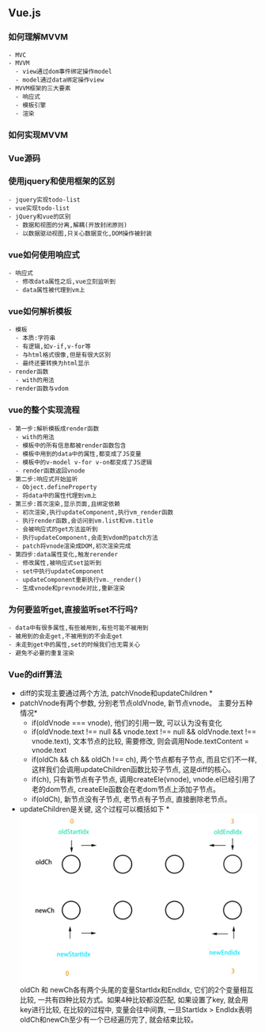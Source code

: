 ## Vue.js
### 如何理解MVVM
    - MVC 
    - MVVM
      - view通过dom事件绑定操作model
      - model通过data绑定操作view
    - MVVM框架的三大要素
      - 响应式
      - 模板引擎
      - 渲染
### 如何实现MVVM
### Vue源码
### 使用jquery和使用框架的区别
    - jquery实现todo-list
    - vue实现todo-list
    - jQuery和vue的区别
      - 数据和视图的分离,解耦(开放封闭原则)
      - 以数据驱动视图,只关心数据变化,DOM操作被封装
### vue如何使用响应式
    - 响应式
      - 修改data属性之后,vue立刻监听到
      - data属性被代理到vm上
### vue如何解析模板
    - 模板
      - 本质:字符串
      - 有逻辑,如v-if,v-for等
      - 与html格式很像,但是有很大区别
      - 最终还要转换为html显示
    - render函数
      - with的用法
    - render函数与vdom
### vue的整个实现流程
    - 第一步:解析模板成render函数 
      - with的用法
      - 模板中的所有信息都被render函数包含
      - 模板中用到的data中的属性,都变成了JS变量
      - 模板中的v-model v-for v-on都变成了JS逻辑
      - render函数返回vnode
    - 第二步:响应式开始监听
      - Object.defineProperty
      - 将data中的属性代理到vm上
    - 第三步:首次渲染,显示页面,且绑定依赖
      - 初次渲染,执行updateComponent,执行vm_render函数
      - 执行render函数,会访问到vm.list和vm.title
      - 会被响应式的get方法监听到
      - 执行updateComponent,会走到vdom的patch方法
      - patch将vnode渲染成DOM,初次渲染完成
    - 第四步:data属性变化,触发rerender
      - 修改属性,被响应式set监听到
      - set中执行updateComponent
      - updateComponent重新执行vm._render()
      - 生成vnode和prevnode对比,重新渲染
### 为何要监听get,直接监听set不行吗?
    - data中有很多属性,有些被用到,有些可能不被用到
    - 被用到的会走get,不被用到的不会走get
    - 未走到get中的属性,set的时候我们也无需关心
    - 避免不必要的重复渲染

### Vue的diff算法
* diff的实现主要通过两个方法, patchVnode和updateChildren *
* patchVnode有两个参数, 分别老节点oldVnode, 新节点vnode。 主要分五种情况*
   - if(oldVnode === vnode), 他们的引用一致, 可以认为没有变化
   - if(oldVnode.text !== null && vnode.text !== null && oldVnode.text !== vnode.text), 文本节点的比较, 需要修改, 则会调用Node.textContent = vnode.text
   - if(oldCh && ch && oldCh !== ch), 两个节点都有子节点, 而且它们不一样, 这样我们会调用updateChildren函数比较子节点, 这是diff的核心。
   - if(ch), 只有新节点有子节点, 调用createEle(vnode), vnode.el已经引用了老的dom节点, createEle函数会在老dom节点上添加子节点。
   - if(oldCh), 新节点没有子节点, 老节点有子节点, 直接删除老节点。
* updateChildren是关键, 这个过程可以概括如下 *
![updateChildren icon](./updateChildren.png)
oldCh 和 newCh各有两个头尾的变量StartIdx和EndIdx, 它们的2个变量相互比较, 一共有四种比较方式。如果4种比较都没匹配, 如果设置了key, 就会用key进行比较, 在比较的过程中, 变量会往中间靠, 一旦StartIdx > EndIdx表明oldCh和newCh至少有一个已经遍历完了, 就会结束比较。